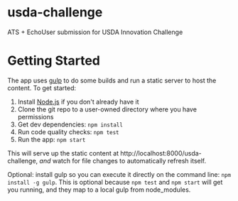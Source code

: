 # usda-challenge
ATS + EchoUser submission for USDA Innovation Challenge

# Getting Started

The app uses [gulp](http://gulpjs.com/) to do some builds and run a static server to host the content. To get started:

1. Install [Node.js](https://nodejs.org/) if you don't already have it
1. Clone the git repo to a user-owned directory where you have permissions
1. Get dev dependencies: `npm install`
1. Run code quality checks: `npm test`
1. Run the app: `npm start`

This will serve up the static content at http://localhost:8000/usda-challenge, *and* watch for file changes to automatically refresh itself.

Optional: install gulp so you can execute it directly on the command line: `npm install -g gulp`.
This is optional because `npm test` and `npm start` will get you running, and they map to a local gulp from node_modules.

